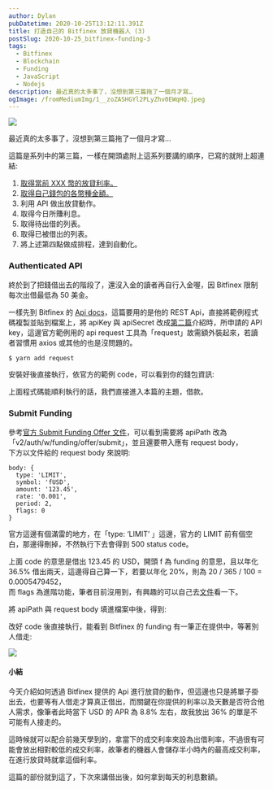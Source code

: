 ```yaml
---
author: Dylan
pubDatetime: 2020-10-25T13:12:11.391Z
title: 打造自己的 Bitfinex 放貸機器人 (3)
postSlug: 2020-10-25_bitfinex-funding-3
tags:
  - Bitfinex
  - Blockchain
  - Funding
  - JavaScript
  - Nodejs
description: 最近真的太多事了，沒想到第三篇拖了一個月才寫…
ogImage: /fromMediumImg/1__zoZASHGYl2PLyZhv0EWqHQ.jpeg
---
```


![](/fromMediumImg/1__zoZASHGYl2PLyZhv0EWqHQ.jpeg)

最近真的太多事了，沒想到第三篇拖了一個月才寫…

這篇是系列中的第三篇，一樣在開頭處附上這系列要講的順序，已寫的就附上超連結:

1.  [取得當前 XXX 幣的放貸利率。](/posts/2020-09-15_bitfinex-funding-1)
2.  [取得自己錢包的各幣種金額。](/posts/2020-09-20_bitfinex-funding-2)
3.  利用 API 做出放貸動作。
4.  取得今日所賺利息。
5.  取得待出借的列表。
6.  取得已被借出的列表。
7.  將上述第四點做成排程，達到自動化。

### Authenticated API

終於到了把錢借出去的階段了，還沒入金的讀者再自行入金喔，因 Bitfinex 限制每次出借最低為 50 美金。

一樣先到 Bitfinex 的 [Api docs](https://docs.bitfinex.com/docs/rest-auth)，這篇要用的是他的 REST Api，直接將範例程式碼複製並貼到檔案上，將 apiKey 與 apiSecret 改成[第二篇](/posts/2020-09-20_bitfinex-funding-2)介紹時，所申請的 API key，這邊官方範例用的 api request 工具為「request」故需額外裝起來，若讀者習慣用 axios 或其他的也是沒問題的。

```bash
$ yarn add request
```

安裝好後直接執行，依官方的範例 code，可以看到你的錢包資訊:

上面程式碼能順利執行的話，我們直接進入本篇的主題，借款。

### Submit Funding

參考[官方 Submit Funding Offer 文件](https://docs.bitfinex.com/reference#rest-auth-submit-funding-offer)，可以看到需要將 apiPath 改為 「v2/auth/w/funding/offer/submit」，並且還要帶入應有 request body，  
下方以文件給的 request body 來說明:

```
body: {
  type: 'LIMIT',
  symbol: 'fUSD',
  amount: '123.45',
  rate: '0.001',
  period: 2,
  flags: 0
}
```

官方這邊有個滿雷的地方，在「type: ‘LIMIT’ 」這邊，官方的 LIMIT 前有個空白，那邊得刪掉，不然執行下去會得到 500 status code。

上面 code 的意思是借出 123.45 的 USD，開頭 f 為 funding 的意思，且以年化 36.5% 借出兩天，這邊得自己算一下，若要以年化 20%，則為 20 / 365 / 100 = 0.0005479452，  
而 flags 為進階功能，筆者目前沒用到，有興趣的可以自己去[文件](https://docs.bitfinex.com/docs/flag-values)看一下。

將 apiPath 與 request body 填進檔案中後，得到:

改好 code 後直接執行，能看到 Bitfinex 的 funding 有一筆正在提供中，等著別人借走:

![](/fromMediumImg/1__pU__rXQ3Y2suJZVw4Que99g.png)

#### 小結

今天介紹如何透過 Bitfinex 提供的 Api 進行放貸的動作，但這邊也只是將單子掛出去，也要等有人借走才算真正借出，而關鍵在你提供的利率以及天數是否符合他人需求，像筆者此時當下 USD 的 APR 為 8.8% 左右，故我放出 36% 的單是不可能有人接走的。

這時候就可以配合前幾天學到的，拿當下的成交利率來設為出借利率，不過很有可能會放出相對較低的成交利率，故筆者的機器人會儲存半小時內的最高成交利率，在進行放貸時就拿這個利率。

這篇的部份就到這了，下次來講借出後，如何拿到每天的利息數額。
